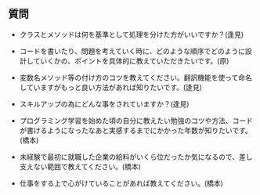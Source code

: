 ## 質問
* クラスとメソッドは何を基準として処理を分けた方がいいですか？(逢見)

* コードを書いたり、問題を考えていく時に、どのような順序でどのように設計していくかの、ポイントを具体的に教えていただきたいです。(原)

* 変数名メソッド等の付け方のコツを教えてください。翻訳機能を使って命名していますがもっと良い方法があれば知りたいです。(逢見)

* スキルアップの為にどんな事をされていますか？(逢見)

* プログラミング学習を始めた頃の自分に教えたい勉強のコツや方法、コードが書けるようになったなあと実感するまでにかかった年数が知りたいです。(橋本)

* 未経験で最初に就職した企業の給料がいくら位だったか気になるので、差し支えない範囲で教えてください。(橋本)

* 仕事をする上で心がけていることがあれば教えてください。(橋本)